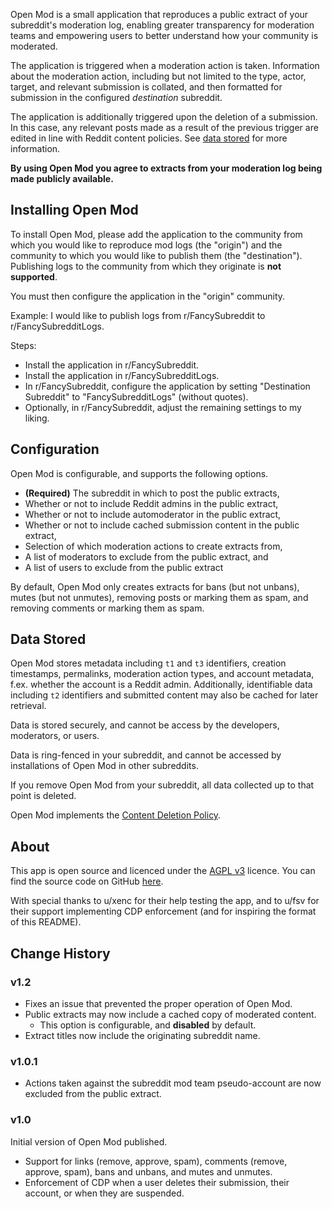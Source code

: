 Open Mod is a small application that reproduces a public extract of your subreddit's moderation log, enabling greater transparency for moderation teams and empowering users to better understand how your community is moderated.

The application is triggered when a moderation action is taken. Information about the moderation action, including but not limited to the type, actor, target, and relevant submission is collated, and then formatted for submission in the configured _destination_ subreddit.

The application is additionally triggered upon the deletion of a submission. In this case, any relevant posts made as a result of the previous trigger are edited in line with Reddit content policies. See [data stored](#data-stored) for more information.

**By using Open Mod you agree to extracts from your moderation log being made publicly available.**

## Installing Open Mod

To install Open Mod, please add the application to the community from which you would like to reproduce mod logs (the "origin") and the community to which you would like to publish them (the "destination"). Publishing logs to the community from which they originate is **not supported**.

You must then configure the application in the "origin" community.

Example: I would like to publish logs from r/FancySubreddit to r/FancySubredditLogs.

Steps:

- Install the application in r/FancySubreddit.
- Install the application in r/FancySubredditLogs.
- In r/FancySubreddit, configure the application by setting "Destination Subreddit" to "FancySubredditLogs" (without quotes).
- Optionally, in r/FancySubreddit, adjust the remaining settings to my liking.

## Configuration

Open Mod is configurable, and supports the following options.

- **(Required)** The subreddit in which to post the public extracts,
- Whether or not to include Reddit admins in the public extract,
- Whether or not to include automoderator in the public extract,
- Whether or not to include cached submission content in the public extract,
- Selection of which moderation actions to create extracts from,
- A list of moderators to exclude from the public extract, and
- A list of users to exclude from the public extract

By default, Open Mod only creates extracts for bans (but not unbans), mutes (but not unmutes), removing posts or marking them as spam, and removing comments or marking them as spam.

## Data Stored

Open Mod stores metadata including `t1` and `t3` identifiers, creation timestamps, permalinks, moderation action types, and account metadata, f.ex. whether the account is a Reddit admin. Additionally, identifiable data including `t2` identifiers and submitted content may also be cached for later retrieval.

Data is stored securely, and cannot be access by the developers, moderators, or users.

Data is ring-fenced in your subreddit, and cannot be accessed by installations of Open Mod in other subreddits.

If you remove Open Mod from your subreddit, all data collected up to that point is deleted.

Open Mod implements the [Content Deletion Policy](https://developers.reddit.com/docs/guidelines#content-deletion-policy).

## About

This app is open source and licenced under the [AGPL v3](https://choosealicense.com/licenses/agpl-3.0/) licence. You can find the source code on GitHub [here](https://github.com/AnAbsurdlyAngryGoose/openmod).

With special thanks to u/xenc for their help testing the app, and to u/fsv for their support implementing CDP enforcement (and for inspiring the format of this README).

## Change History

### v1.2

- Fixes an issue that prevented the proper operation of Open Mod.
- Public extracts may now include a cached copy of moderated content.
  - This option is configurable, and **disabled** by default.
- Extract titles now include the originating subreddit name.

### v1.0.1

- Actions taken against the subreddit mod team pseudo-account are now excluded from the public extract.

### v1.0

Initial version of Open Mod published.

- Support for links (remove, approve, spam), comments (remove, approve, spam), bans and unbans, and mutes and unmutes.
- Enforcement of CDP when a user deletes their submission, their account, or when they are suspended.
